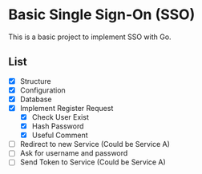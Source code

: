 # Basic Single Sign-On (SSO)

This is a basic project to implement SSO with Go.

## List 

-   [x] Structure
-   [x] Configuration
-   [x] Database
-   [x] Implement Register Request
    -   [x] Check User Exist
    -   [x] Hash Password
    -   [x] Useful Comment
-   [ ] Redirect to new Service (Could be Service A)
-   [ ] Ask for username and password
-   [ ] Send Token to Service (Could be Service A)